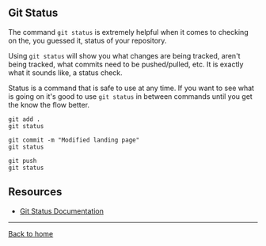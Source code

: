 ## Git Status

The command `git status` is extremely helpful when it comes to checking on the, you guessed it, status of your repository. 

Using `git status` will show you what changes are being tracked, aren't being tracked, what commits need to be pushed/pulled, etc.
It is exactly what it sounds like, a status check.

Status is a command that is safe to use at any time.
If you want to see what is going on it's good to use `git status` in between commands until you get the know the flow better. 

```
git add .
git status 

git commit -m "Modified landing page"
git status

git push
git status
```

## Resources

- [Git Status Documentation](https://git-scm.com/docs/git-status)

---

[Back to home](../README.md)